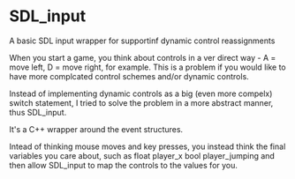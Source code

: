 SDL_input
=========

A basic SDL input wrapper for supportinf dynamic control reassignments


When you start a game, you think about controls in a ver direct way - A = move left, D = move right, for example. This is a problem if you would like to have more complcated control schemes and/or dynamic controls.

Instead of implementing dynamic controls as a big (even more compelx) switch statement, I tried to solve the problem in a more abstract manner, thus SDL_input.

It's a C++ wrapper around the event structures.

Intead of thinking mouse moves and key presses, you instead think the final variables you care about, such as
  float player_x
  bool player_jumping
and then allow SDL_input to map the controls to the values for you.

